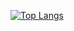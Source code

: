
[![Top Langs](https://github-readme-stats.vercel.app/api/top-langs/?username=elect0&layout=compact)](https://github.com/anuraghazra/github-readme-stats)

